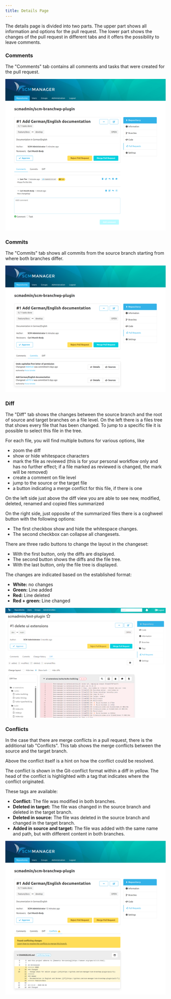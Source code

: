 ```yaml
---
title: Details Page
---
```

The details page is divided into two parts. The upper part shows all information and options for the pull request. The lower part shows the changes of the pull request in different tabs and it offers the possibility to leave comments.

### Comments
The "Comments" tab contains all comments and tasks that were created for the pull request.

![Pull Request - Comments](assets/comments.png)

### Commits
The "Commits" tab shows all commits from the source branch starting from where both branches differ.

![Pull Request - Commits](assets/commits.png)

### Diff
The "Diff" tab shows the changes between the source branch and the root of source and target branches on a file level.
On the left there is a files tree that shows every file that has been changed.
To jump to a specific file it is possible to select this file in the tree.

For each file, you will find multiple buttons for various options, like

- zoom the diff
- show or hide whitespace characters
- mark the file as reviewed (this is for your personal workflow only and has no further effect; if a file marked as
  reviewed is changed, the mark will be removed)
- create a comment on file level
- jump to the source or the target file
- a button indicating a merge conflict for this file, if there is one

On the left side just above the diff view you are able to see new, modified, deleted, renamed and copied files summarized

On the right side, just opposite of the summarized files there is a coghweel button with the following options:
- The first checkbox show and hide the whitespace changes.
- The second checkbox can collapse all changesets.

There are three radio buttons to change the layout in the changeset:
- With the first button, only the diffs are displayed.
- The second button shows the diffs and the file tree.
- With the last button, only the file tree is displayed.

The changes are indicated based on the established format:

* **White:** no changes
* **Green:** Line added
* **Red:** Line deleted
* **Red + green:** Line changed

![Pull Request - Diffs](assets/diffs.png)

### Conflicts
In the case that there are merge conflicts in a pull request, there is the additional tab "Conflicts".  This tab shows the merge conflicts between the source and the target branch.

Above the conflict itself is a hint on how the conflict could be resolved.

The conflict is shown in the Git-conflict format within a diff in yellow. The head of the conflict is highlighted with a tag that indicates where the conflict originated.

These tags are available:

* **Conflict:** The file was modified in both branches.
* **Deleted in target:** The file was changed in the source branch and deleted in the target branch.
* **Deleted in source:** The file was deleted in the source branch and changed in the target branch.
* **Added in source and target:** The file was added with the same name and path, but with different content in both branches.

![Pull Request - Diffs](assets/conflict.png)
